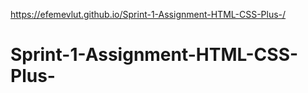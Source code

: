 https://efemevlut.github.io/Sprint-1-Assignment-HTML-CSS-Plus-/

# Sprint-1-Assignment-HTML-CSS-Plus-
